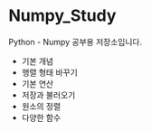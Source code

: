 # Numpy_Study
Python - Numpy 공부용 저장소입니다.

- 기본 개념
- 행렬 형태 바꾸기
- 기본 연산
- 저장과 불러오기
- 원소의 정렬
- 다양한 함수

